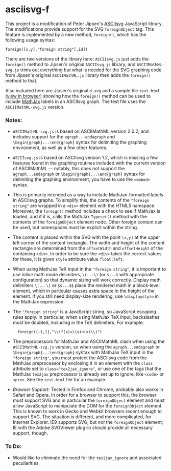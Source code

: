 # asciisvg-f

This project is a modification of Peter Jipsen's [ASCIIsvg](http://www1.chapman.edu/~jipsen/svg/asciisvg.html) 
JavaScript library.  The modifications provide support
for the SVG `foreignObject` tag.  This feature is implemented by a new method, `foreign()`, which has the following
usage syntax:

    foreign([x,y],"foreign string"[,id])

There are two versions of the library here:  `ASCIIsvg.js` just adds the `foreign()` method to Jipsen's original
`ASCIIsvg.js` library, and `ASCIIMathML-svg.js` trims out everything *but* what is needed for the SVG graphing
code from Jipsen's original `ASCIIMathML.js` library then adds the `foreign()` method to that.
    
Also included here are Jipsen's original `d.svg` and a sample file `test.html` 
([view in browser](http://cs.jsu.edu/~leathrum/asciisvg-f/test.html))
showing how the `foreign()` method can be 
used to include [MathJax](http://www.mathjax.org) labels in an ASCIIsvg graph.
The test file uses the `ASCIIMathML-svg.js` version.

### Notes:

* `ASCIIMathML-svg.js` is based on ASCIIMathML version 2.0.2, and includes support for the `agraph...endagraph` and
`\begin{graph}...\end{graph}` syntax for delimiting the graphing environment, as well as a few other features.
* `ASCIIsvg.js` is based on ASCIIsvg version 1.2, which is missing a few features found in the graphing routines included
with the current version of ASCIIMathML -- notably, this does *not* support the `agraph...endagraph` or 
`\begin{graph}...\end{graph}` syntax for delimiting the graphing environment, you have to use the `<embed>`
syntax. 
* This is primarily intended as a way to include MathJax-formatted labels in ASCIIsvg graphs.  To simplify this,
the contents of the `"foreign string"` are wrapped in a `<div>` element with the HTML5 namspace.  Moreover,
the `foreign()` method includes a check to see if MathJax is loaded, and if it is, calls the MathJax `Typeset()`
method with the contents of the `foreignObject` element node.  Other foreign content can be used, but 
namespaces must be explicit within the string.
* The content is placed within the SVG with the point `[x,y]` at the upper left corner of the content rectangle.
The width and height of the content rectangle are determined from the `offsetWidth` and `offsetHeight` of the
containing `<div>`.  In order to be sure the `<div>` takes the correct values for these, it is given `style`
attribute value `float:left`.
* When using MathJax TeX input in the `"foreign string"`, it is important to use *inline* math mode delimiters,
`\(...\)` (or `$...$` with appropriate configuration) so that dynamic sizing will work correctly.
Display math delimiters `\[...\]` or `$$...$$` place the rendered math in a
block-level element, which in particular causes extra space in the height of the element.
If you still need display-size rendering, use `\displaystyle` in the MathJax expression.
* The `"foreign string"` is a JavaScript string, so JavaScript escaping rules apply.  In particular, when using
MathJax TeX input, backslashes must be doubled, including in the TeX delimiters.  For example:

        foreign([-1,1],"\\(f(x)=\\sin(x)\\)")
        
* The preprocessors for MathJax and ASCIIMathML clash when using the `ASCIIMathML-svg.js` version, so when
using the `agraph...endagraph` or `\begin{graph}...\end{graph}` syntax with MathJax TeX input in the 
`"foreign string"`, you must protect the ASCIIsvg code from the MathJax preprocessor by enclosing it in an
element with the `class` attribute set to `class="tex2jax_ignore"`, or use one of the tags that the
MathJax `tex2jax` preprocessor is already set up to ignore, like `<code>` or `<pre>`.
See the `test.html` file for an example.
* *Browser Support:*  Tested in Firefox and Chrome, probably also works in Safari and Opera.  In order for a
browser to support this, the browser must support SVG and in particular the `foreignObject` element and must 
allow JavaScript to manipulate the DOM for the `foreignObject` element.  This is known to work in Gecko and
Webkit browsers recent enough to support SVG.  The situation is different, and more complicated, for Internet
Explorer.  IE9 supports SVG, but *not* the `foreignObject` element; IE with the Adobe SVGViewer plug-in should
provide all necessary support, though.

### To Do:

* Would like to eliminate the need for the `tex2jax_ignore` and associated peculiarities
